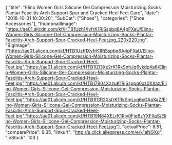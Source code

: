 {
	"title": "Elino Women Girls Silicone Gel Compression Moisturizing Socks Plantar Fasciitis Arch Support  Spur and Cracked Heel Feet Care",
	"date": "2018-10-31 10:30:20",
	"SubCat": ["Shoes"],
	"categories": ["Shoe Accessories"],
	"thumbnailImage": "https://ae01.alicdn.com/kf/HTB1Uzh1XyfrK1RjSspbq6A4pFXaU/Elino-Women-Girls-Silicone-Gel-Compression-Moisturizing-Socks-Plantar-Fasciitis-Arch-Support-Spur-Cracked-Heel-Feet.jpg_220x220.jpg",
	"BigImage": ["https://ae01.alicdn.com/kf/HTB1Uzh1XyfrK1RjSspbq6A4pFXaU/Elino-Women-Girls-Silicone-Gel-Compression-Moisturizing-Socks-Plantar-Fasciitis-Arch-Support-Spur-Cracked-Heel-Feet.jpg","https://ae01.alicdn.com/kf/HTB1lZl3Xx2rK1RkSnhJq6ykdpXa6/Elino-Women-Girls-Silicone-Gel-Compression-Moisturizing-Socks-Plantar-Fasciitis-Arch-Support-Spur-Cracked-Heel-Feet.jpg","https://ae01.alicdn.com/kf/HTB17804XzzuK1RjSsppq6xz0XXaz/Elino-Women-Girls-Silicone-Gel-Compression-Moisturizing-Socks-Plantar-Fasciitis-Arch-Support-Spur-Cracked-Heel-Feet.jpg","https://ae01.alicdn.com/kf/HTB1fGR2XsfrK1RkSmLyq6xGApXaZ/Elino-Women-Girls-Silicone-Gel-Compression-Moisturizing-Socks-Plantar-Fasciitis-Arch-Support-Spur-Cracked-Heel-Feet.jpg","https://ae01.alicdn.com/kf/HTB19N84XELrK1Rjy0Fjq6zYXFXaS/Elino-Women-Girls-Silicone-Gel-Compression-Moisturizing-Socks-Plantar-Fasciitis-Arch-Support-Spur-Cracked-Heel-Feet.jpg"],
	"actualPrice": 8.51,
	"comparePrice": 9.35,
	"linkurl": "http://s.click.aliexpress.com/e/k1aNGXq",
	"inStock": 103
}
